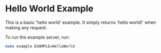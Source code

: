 # Hello World Example

This is a basic 'hello world' example. It simply returns 'hello world!' when
making any request.

To run the example server, run:

```bash
make example EXAMPLE=HelloWorld
```
